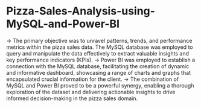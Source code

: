 # Pizza-Sales-Analysis-using-MySQL-and-Power-BI
-> The primary objective was to unravel patterns, trends, and performance metrics within the pizza sales data. The MySQL database was employed
   to query and manipulate the data effectively to extract valuable insights and key performance indicators (KPIs).
-> Power BI was employed to establish a connection with the MySQL database, facilitating the creation of dynamic and informative dashboard,
   showcasing a range of charts and graphs that encapsulated crucial information for the client.
-> The combination of MySQL and Power BI proved to be a powerful synergy, enabling a thorough exploration of the dataset and delivering 
   actionable insights to drive informed decision-making in the pizza sales domain.
